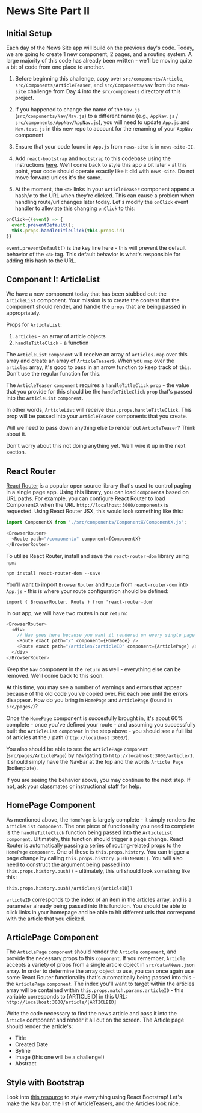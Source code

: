 # News Site Part II

## Initial Setup

Each day of the News Site app will build on the previous day's code. Today, we are going to create 1 new component, 2 pages, and a routing system. A large majority of this code has already been written - we'll be moving quite a bit of code from one place to another.

1. Before beginning this challenge, copy over `src/components/Article`, `src/Components/ArticleTeaser`, and `src/Components/Nav` from the `news-site` challenge from Day 4 into the `src/components` directory of this project.

2. If you happened to change the name of the `Nav.js` (`src/components/Nav/Nav.js`) to a different name (e.g., `AppNav.js` / `src/components/AppNav/AppNav.js`), you will need to update `App.js` and `Nav.test.js` in this new repo to account for the renaming of your `AppNav` component

3. Ensure that your code found in `App.js` from `news-site` is in `news-site-II`.

4. Add `react-bootstrap` and `bootstrap` to this codebase using the instructions [here](https://github.com/facebookincubator/create-react-app/blob/master/packages/react-scripts/template/README.md#adding-bootstrap). We'll come back to style this app a bit later - at this point, your code should operate exactly like it did with `news-site`. Do not move forward unless it's the same.
 
5. At the moment, the `<a>` links in your `ArticleTeaser` component append a hash/`#` to the URL when they're clicked. This can cause a problem when handling route/url changes later today. Let's modify the `onClick` event handler to alleviate this changing `onClick` to this:
```javascript
onClick={(event) => {
  event.preventDefault();
  this.props.handleTitleClick(this.props.id)
}}
```
`event.preventDefault()` is the key line here - this will prevent the default behavior of the `<a>` tag. This default behavior is what's responsible for adding this hash to the URL.


## Component I: ArticleList

We have a new component today that has been stubbed out: the `ArticleList` component. Your mission is to create the content that the component should render, and handle the `props` that are being passed in appropriately. 

Props for `ArticleList`:
1. `articles` - an array of article objects
2. `handleTitleClick` - a function

The `ArticleList` `component` will receive an array of `articles`. `map` over this array and create an array of `ArticleTeaser`s. When you `map` over the `articles` array, it's good to pass in an arrow function to keep track of `this`. Don't use the regular function for this.

The `ArticleTeaser` `component` requires a `handleTitleClick` `prop` - the value that you provide for this should be the `handleTitleClick` `prop` that's passed into the `ArticleList` `component`.

In other words, `ArticleList` will receive `this.props.handleTitleClick`. This prop will be passed into your `ArticleTeaser` components that you create.

Will we need to pass down anything else to render out `ArticleTeaser`? Think about it.

Don't worry about this not doing anything yet. We'll wire it up in the next section.

## React Router

[React Router](https://reacttraining.com/react-router/web/guides/philosophy) is a popular open source library that's used to control paging in a single page app. Using this library, you can load `component`s based on URL paths. For example, you can configure React Router to load ComponentX when the URL `http://localhost:3000/componentx` is requested. Using React Router JSX, this would look something like this:

```javascript
import ComponentX from './src/components/ComponentX/ComponentX.js';

<BrowserRouter>
  <Route path="/componentx" component={ComponentX}
</BrowserRouter>
```

To utilize React Router, install and save the `react-router-dom` library using `npm`:

`npm install react-router-dom --save`

You'll want to import `BrowserRouter` and `Route` from `react-router-dom` into `App.js` - this is where your route configuration should be defined: 

`import { BrowserRouter, Route } from 'react-router-dom'`


In our app, we will have two routes in our `return`:
```javascript
<BrowserRouter>
  <div>
    // Nav goes here because you want it rendered on every single page
    <Route exact path="/" component={HomePage} />
    <Route exact path="/articles/:articleID" component={ArticlePage} />
  </div>
</BrowserRouter>
```

Keep the `Nav` component in the `return` as well - everything else can be removed. We'll come back to this soon.

At this time, you may see a number of warnings and errors that appear because of the old code you've copied over. Fix each one until the errors disappear. How do you bring in `HomePage` and `ArticlePage` (found in `src/pages/`)?

Once the `HomePage` component is succesfully brought in, it's about 60% complete - once you've defined your route - and assuming you successfully built the `ArticleList` `component` in the step above - you should see a full list of articles at the `/` path (`http://localhost:3000/`).

You also should be able to see the `ArticlePage` `component` (`src/pages/ArticlePage`) by navigating to `http://localhost:3000/article/1`. It should simply have the NavBar at the top and the words `Article Page` (boilerplate).

If you are seeing the behavior above, you may continue to the next step. If not, ask your classmates or instructional staff for help.

## HomePage Component

As mentioned above, the `HomePage` is largely complete - it simply renders the `ArticleList` `component`. The one piece of functionality you need to complete is the `handleTitleClick` function being passed into the `ArticleList` `component`. Ultimately, this function should trigger a page change. React Router is automatically passing a series of routing-related props to the `HomePage` `component`. One of these is `this.props.history`. You can trigger a page change by calling `this.props.history.push(NEWURL)`. You will also need to construct the argument being passed into `this.props.history.push()` - ultimately, this url should look something like this:

`this.props.history.push(/articles/${articleID})`

`articleID` corresponds to the index of an item in the articles array, and is a parameter already being passed into this function. You should be able to click links in your homepage and be able to hit different urls that correspond with the article that you clicked.

## ArticlePage Component

The `ArticlePage` `component` should render the `Article` `component`, and provide the necessary props to this `component`. If you remember, `Article` accepts a variety of props from a single article object in `src/data/News.json` array. In order to determine the array object to use, you can once again use some React Router functionality that's automatically being passed into this - the `ArticlePage` `component`. The index you'll want to target within the articles array will be contained within `this.props.match.params.articleID` - this variable corresponds to [ARTICLEID] in this URL: `http://localhost:3000/article/[ARTICLEID]`

Write the code necessary to find the news article and pass it into the `Article` component and render it all out on the screen. The Article page should render the article's:
- Title
- Created Date
- Byline
- Image (this one will be a challenge!)
- Abstract

## Style with Bootstrap

Look into [this resource](https://react-bootstrap.github.io/components.html) to style everything using React Bootstrap! Let's make the Nav bar, the list of ArticleTeasers, and the Articles look nice.
